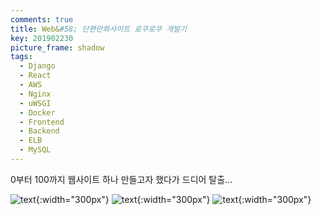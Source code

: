 ```yaml
---
comments: true
title: Web&#58; 단편만화사이트 로쿠로쿠 개발기
key: 201902230
picture_frame: shadow
tags:
  - Django
  - React
  - AWS
  - Nginx
  - uWSGI
  - Docker
  - Frontend
  - Backend
  - ELB
  - MySQL
---
```


0부터 100까지 웹사이트 하나 만들고자 했다가 드디어 탈출...

<!--more-->




![text](https://raw.githubusercontent.com/q0115643/my_blog/master/assets/images/rokuroku/0.png){:width="300px"}
![text](https://raw.githubusercontent.com/q0115643/my_blog/master/assets/images/rokuroku/1.png){:width="300px"}
![text](https://raw.githubusercontent.com/q0115643/my_blog/master/assets/images/rokuroku/2.png){:width="300px"}

